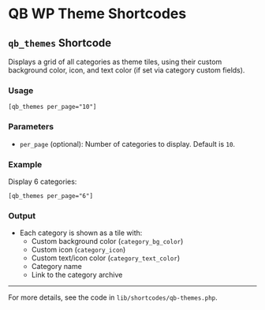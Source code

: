 # QB WP Theme Shortcodes

## `qb_themes` Shortcode

Displays a grid of all categories as theme tiles, using their custom background color, icon, and text color (if set via category custom fields).

### Usage

```
[qb_themes per_page="10"]
```

### Parameters

- `per_page` (optional): Number of categories to display. Default is `10`.

### Example

Display 6 categories:

```
[qb_themes per_page="6"]
```

### Output

- Each category is shown as a tile with:
  - Custom background color (`category_bg_color`)
  - Custom icon (`category_icon`)
  - Custom text/icon color (`category_text_color`)
  - Category name
  - Link to the category archive

---

For more details, see the code in `lib/shortcodes/qb-themes.php`.
